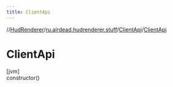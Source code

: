 ```yaml
---
title: ClientApi
---
```

//[HudRenderer](../../../index.html)/[ru.airdead.hudrenderer.stuff](../index.html)/[ClientApi](index.html)/[ClientApi](-client-api.html)



# ClientApi



[jvm]\
constructor()




